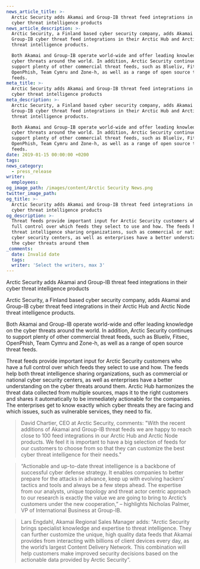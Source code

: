 ```yaml
---
news_article_title: >-
  Arctic Security adds Akamai and Group-IB threat feed integrations in their
  cyber threat intelligence products
news_article_description: >-
  Arctic Security, a Finland based cyber security company, adds Akamai and
  Group-IB cyber threat feed integrations in their Arctic Hub and Arctic Node
  threat intelligence products.

  Both Akamai and Group-IB operate world-wide and offer leading knowledge on the
  cyber threats around the world. In addition, Arctic Security continues to
  support plenty of other commercial threat feeds, such as Blueliv, Fitsec,
  OpenPhish, Team Cymru and Zone-h, as well as a range of open source threat
  feeds.
meta_title: >-
  Arctic Security adds Akamai and Group-IB threat feed integrations in their
  cyber threat intelligence products
meta_description: >-
  Arctic Security, a Finland based cyber security company, adds Akamai and
  Group-IB cyber threat feed integrations in their Arctic Hub and Arctic Node
  threat intelligence products.

  Both Akamai and Group-IB operate world-wide and offer leading knowledge on the
  cyber threats around the world. In addition, Arctic Security continues to
  support plenty of other commercial threat feeds, such as Blueliv, Fitsec,
  OpenPhish, Team Cymru and Zone-h, as well as a range of open source threat
  feeds.
date: 2019-01-15 00:00:00 +0200
tags:
news_category:
  - press_release
writer:
  employees:
og_image_path: /images/content/Arctic Security News.png
twitter_image_path:
og_title: >-
  Arctic Security adds Akamai and Group-IB threat feed integrations in their
  cyber threat intelligence products
og_description: >-
  Threat feeds provide important input for Arctic Security customers who have a
  full control over which feeds they select to use and how. The feeds help both
  threat intelligence sharing organizations, such as commercial or national
  cyber security centers, as well as enterprises have a better understanding on
  the cyber threats around them
_comments:
  date: Invalid date
  tags:
  writer: 'Select the writers, max 3'
---
```


Arctic Security adds Akamai and Group-IB threat feed integrations in their cyber threat intelligence products

Arctic Security, a Finland based cyber security company, adds Akamai and Group-IB cyber threat feed integrations in their Arctic Hub and Arctic Node threat intelligence products.

Both Akamai and Group-IB operate world-wide and offer leading knowledge on the cyber threats around the world. In addition, Arctic Security continues to support plenty of other commercial threat feeds, such as Blueliv, Fitsec, OpenPhish, Team Cymru and Zone-h, as well as a range of open source threat feeds.

Threat feeds provide important input for Arctic Security customers who have a full control over which feeds they select to use and how. The feeds help both threat intelligence sharing organizations, such as commercial or national cyber security centers, as well as enterprises have a better understanding on the cyber threats around them. Arctic Hub harmonizes the threat data collected from multiple sources, maps it to the right customers and shares it automatically to be immediately actionable for the companies. The enterprises get to know exactly which cyber threats they are facing and which issues, such as vulnerable services, they need to fix.

> David Chartier, CEO at Arctic Security, comments: "With the recent additions of Akamai and Group-IB threat feeds we are happy to reach close to 100 feed integrations in our Arctic Hub and Arctic Node products. We feel it is important to have a big selection of feeds for our customers to choose from so that they can customize the best cyber threat intelligence for their needs."

> “Actionable and up-to-date threat intelligence is a backbone of successful cyber defense strategy. It enables companies to better prepare for the attacks in advance, keep up with evolving hackers’ tactics and tools and always be a few steps ahead. The expertise from our analysts, unique topology and threat actor centric approach to our research is exactly the value we are going to bring to Arctic’s customers under the new cooperation,” – highlights Nicholas Palmer, VP of International Business at Group-IB.

> Lars Engdahl, Akamai Regional Sales Manager adds: "Arctic Security brings specialist knowledge and expertise to threat intelligence. They can further customize the unique, high quality data feeds that Akamai provides from interacting with billions of client devices every day, as the world’s largest Content Delivery Network. This combination will help customers make improved security decisions based on the actionable data provided by Arctic Security”.